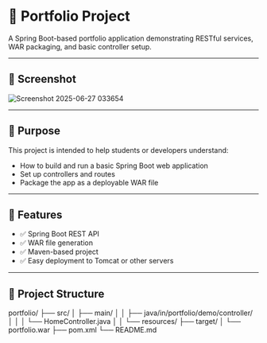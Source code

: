 # 🌟 Portfolio Project

A Spring Boot-based portfolio application demonstrating RESTful services, WAR packaging, and basic controller setup.

------------------------------------------------

## 📸 Screenshot
![Screenshot 2025-06-27 033654](https://github.com/user-attachments/assets/8899d1b4-a5dd-49da-b22c-90a19c4f9cda)



------------------------------------------------

## 🎯 Purpose

This project is intended to help students or developers understand:
- How to build and run a basic Spring Boot web application
- Set up controllers and routes
- Package the app as a deployable WAR file

-------------------------------------------------

## 🚀 Features

- ✅ Spring Boot REST API
- ✅ WAR file generation
- ✅ Maven-based project
- ✅ Easy deployment to Tomcat or other servers

--------------------------------------------------

## 🧱 Project Structure
portfolio/
├── src/
│ ├── main/
│ │ ├── java/in/portfolio/demo/controller/
│ │ │ └── HomeController.java
│ │ └── resources/
├── target/
│ └── portfolio.war
├── pom.xml
└── README.md



















